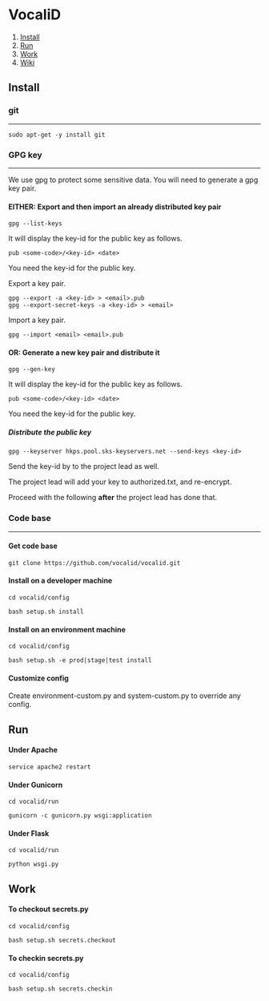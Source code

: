 # VocaliD

1. [Install](#install)
1. [Run](#run)
1. [Work](#work)
1. [Wiki](https://github.com/vocalid/vocalid/wiki)

## Install

### git
---

    sudo apt-get -y install git

### GPG key
---

We use gpg to protect some sensitive data. You will need to generate a gpg key pair.

#### EITHER: Export and then import an already distributed key pair

    gpg --list-keys

It will display the key-id for the public key as follows.

    pub <some-code>/<key-id> <date>

You need the key-id for the public key.

Export a key pair.

    gpg --export -a <key-id> > <email>.pub
    gpg --export-secret-keys -a <key-id> > <email>

Import a key pair.

    gpg --import <email> <email>.pub

#### OR: Generate a new key pair and distribute it

    gpg --gen-key

It will display the key-id for the public key as follows.

    pub <some-code>/<key-id> <date>

You need the key-id for the public key.

##### Distribute the public key

    gpg --keyserver hkps.pool.sks-keyservers.net --send-keys <key-id>

Send the key-id by to the project lead as well.

The project lead will add your key to authorized.txt, and re-encrypt.

Proceed with the following **after** the project lead has done that.

### Code base
---

#### Get code base

    git clone https://github.com/vocalid/vocalid.git

#### Install on a developer machine

    cd vocalid/config

    bash setup.sh install

#### Install on an environment machine

    cd vocalid/config

    bash setup.sh -e prod|stage|test install

#### Customize config

Create environment-custom.py and system-custom.py to override any config.

## Run

#### Under Apache

    service apache2 restart

#### Under Gunicorn

    cd vocalid/run

    gunicorn -c gunicorn.py wsgi:application

#### Under Flask

    cd vocalid/run

    python wsgi.py

## Work

#### To checkout secrets.py

    cd vocalid/config

    bash setup.sh secrets.checkout

#### To checkin secrets.py

    cd vocalid/config

    bash setup.sh secrets.checkin
